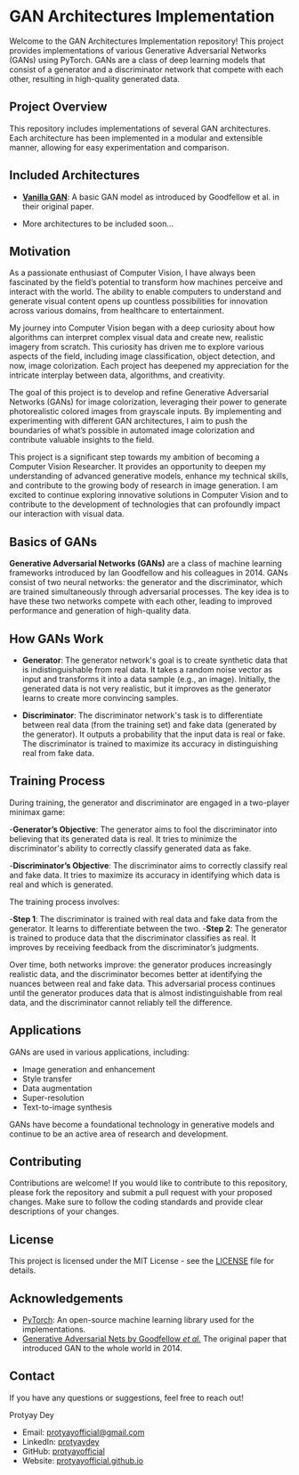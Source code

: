 # GAN Architectures Implementation

Welcome to the GAN Architectures Implementation repository! This project provides implementations of various Generative Adversarial Networks (GANs) using PyTorch. GANs are a class of deep learning models that consist of a generator and a discriminator network that compete with each other, resulting in high-quality generated data.

## Project Overview

This repository includes implementations of several GAN architectures. Each architecture has been implemented in a modular and extensible manner, allowing for easy experimentation and comparison.

## Included Architectures

- **[Vanilla GAN](./AdversarialNets.py)**: A basic GAN model as introduced by Goodfellow et al. in their original paper.
<!-- - **Deep Convolutional GAN (DCGAN)**: An improvement over the vanilla GAN by using convolutional layers, which helps in generating more realistic images.
<!-- - **Conditional GAN (cGAN)**: A GAN variant where the generator and discriminator receive additional information (e.g., class labels) to condition the generation process.
- **Wasserstein GAN (WGAN)**: An alternative to the traditional GANs that uses the Wasserstein distance to improve training stability and the quality of generated samples.
- **Wasserstein GAN with Gradient Penalty (WGAN-GP)**: An enhanced version of WGAN that includes a gradient penalty term to further stabilize the training process.
- **Least Squares GAN (LSGAN)**: A GAN variant that uses least squares loss instead of binary cross-entropy, aiming to address some of the issues with vanishing gradients. -->
- More architectures to be included soon...

## Motivation
As a passionate enthusiast of Computer Vision, I have always been fascinated by the field’s potential to transform how machines perceive and interact with the world. The ability to enable computers to understand and generate visual content opens up countless possibilities for innovation across various domains, from healthcare to entertainment.

My journey into Computer Vision began with a deep curiosity about how algorithms can interpret complex visual data and create new, realistic imagery from scratch. This curiosity has driven me to explore various aspects of the field, including image classification, object detection, and now, image colorization. Each project has deepened my appreciation for the intricate interplay between data, algorithms, and creativity.

The goal of this project is to develop and refine Generative Adversarial Networks (GANs) for image colorization, leveraging their power to generate photorealistic colored images from grayscale inputs. By implementing and experimenting with different GAN architectures, I aim to push the boundaries of what’s possible in automated image colorization and contribute valuable insights to the field.

This project is a significant step towards my ambition of becoming a Computer Vision Researcher. It provides an opportunity to deepen my understanding of advanced generative models, enhance my technical skills, and contribute to the growing body of research in image generation. I am excited to continue exploring innovative solutions in Computer Vision and to contribute to the development of technologies that can profoundly impact our interaction with visual data.

## Basics of GANs
**Generative Adversarial Networks (GANs)** are a class of machine learning frameworks introduced by Ian Goodfellow and his colleagues in 2014. GANs consist of two neural networks: the generator and the discriminator, which are trained simultaneously through adversarial processes. The key idea is to have these two networks compete with each other, leading to improved performance and generation of high-quality data.

## How GANs Work
- **Generator**: The generator network's goal is to create synthetic data that is indistinguishable from real data. It takes a random noise vector as input and transforms it into a data sample (e.g., an image). Initially, the generated data is not very realistic, but it improves as the generator learns to create more convincing samples.

- **Discriminator**: The discriminator network's task is to differentiate between real data (from the training set) and fake data (generated by the generator). It outputs a probability that the input data is real or fake. The discriminator is trained to maximize its accuracy in distinguishing real from fake data.

## Training Process
During training, the generator and discriminator are engaged in a two-player minimax game:

-**Generator’s Objective**: The generator aims to fool the discriminator into believing that its generated data is real. It tries to minimize the discriminator's ability to correctly classify generated data as fake.

-**Discriminator’s Objective**: The discriminator aims to correctly classify real and fake data. It tries to maximize its accuracy in identifying which data is real and which is generated.

The training process involves:

-**Step 1**: The discriminator is trained with real data and fake data from the generator. It learns to differentiate between the two.
-**Step 2**: The generator is trained to produce data that the discriminator classifies as real. It improves by receiving feedback from the discriminator’s judgments.

Over time, both networks improve: the generator produces increasingly realistic data, and the discriminator becomes better at identifying the nuances between real and fake data. This adversarial process continues until the generator produces data that is almost indistinguishable from real data, and the discriminator cannot reliably tell the difference.

## Applications
GANs are used in various applications, including:

- Image generation and enhancement
- Style transfer
- Data augmentation
- Super-resolution
- Text-to-image synthesis

GANs have become a foundational technology in generative models and continue to be an active area of research and development.

## Contributing
Contributions are welcome! If you would like to contribute to this repository, please fork the repository and submit a pull request with your proposed changes. Make sure to follow the coding standards and provide clear descriptions of your changes.

## License
This project is licensed under the MIT License - see the [LICENSE](./LICENSE) file for details.


## Acknowledgements

- [PyTorch](https://pytorch.org/): An open-source machine learning library used for the implementations.
- [Generative Adversarial Nets by Goodfellow _et al._](https://arxiv.org/pdf/1406.2661) The original paper that introduced GAN to the whole world in 2014.

## Contact
If you have any questions or suggestions, feel free to reach out!

Protyay Dey
- Email: [protyayofficial@gmail.com](mailto:protyayofficial.gmail.com)
- LinkedIn: [protyaydey](https:www.linkedin.com/in/protyaydey)
- GitHub: [protyayofficial](https://www.github.com/protyayofficial)
- Website: [protyayofficial.github.io](https://protyayofficial.github.io)